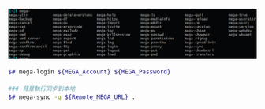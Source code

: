 

![MEGA CLI](./img/mega-cli.png)

```bash
$# mega-login ${MEGA_Account} ${MEGA_Password}

### 背景執行同步到本地
$# mega-sync -q ${Remote_MEGA_URL} .
```
